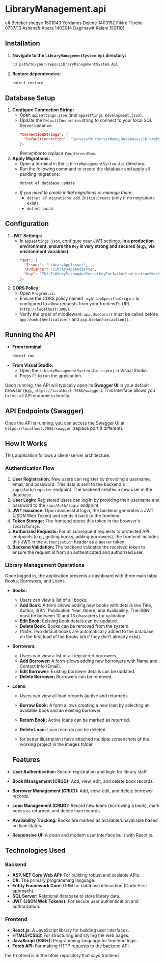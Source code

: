 # LibraryManagement.api
c#
Bereket shegye 1501043
Yordanos Dejene 1403192
Fikire Tibebu 0737/13
Ashenafi Abera 1403014
Dagimawit Kelem 1501101

## Installation

1.  **Navigate to the `LibraryManagementSystem.Api` directory:**
    ```bash
    cd path/to/your/repo/LibraryManagementSystem.Api
    ```
2.  **Restore dependencies:**
    ```bash
    dotnet restore
    ```

## Database Setup

1.  **Configure Connection String:**
    * Open `appsettings.json` (and `appsettings.Development.json`).
    * Update the `DefaultConnection` string to connect to your local SQL Server instance.
        ```json
        "ConnectionStrings": {
          "DefaultConnection": "Server=YourServerName;Database=LibraryDb;Trusted_Connection=True;MultipleActiveResultSets=true;TrustServerCertificate=True"
        },
        ```
        *Remember to replace `YourServerName`.*
2.  **Apply Migrations:**
    * Open a terminal in the `LibraryManagementSystem.Api` directory.
    * Run the following command to create the database and apply all pending migrations:
        ```bash
        dotnet ef database update
        ```
    * *If you need to create initial migrations or manage them:*
        * `dotnet ef migrations add InitialCreate` (only if no migrations exist)
        * `dotnet build`

## Configuration

1.  **JWT Settings:**
    * In `appsettings.json`, configure your JWT settings. **In a production environment, ensure the `Key` is very strong and secured (e.g., via environment variables).**
        ```json
        "Jwt": {
          "Issuer": "LibraryAppIssuer",
          "Audience": "LibraryAppAudience",
          "Key": "ThisIsAVeryStrongAndSecretKeyForJwtAuthenticationWhichShouldBeLongEnough"
        },
        ```
2.  **CORS Policy:**
    * Open `Program.cs`.
    * Ensure the CORS policy named `_myAllowSpecificOrigins` is configured to allow requests from your frontend's URL (`http://localhost:3000`).
    * Verify the order of middleware: `app.UseCors()` must be called before `app.UseAuthentication()` and `app.UseAuthorization()`.

## Running the API

* **From terminal:**
    ```bash
    dotnet run
    ```
* **From Visual Studio:**
    * Open the `LibraryManagementSystem.Api.csproj` in Visual Studio.
    * Press `F5` to run the application.

Upon running, the API will typically open its **Swagger UI** in your default browser (e.g., `https://localhost:7086/swagger`). This interface allows you to test all API endpoints directly.

## API Endpoints (Swagger)

Once the API is running, you can access the Swagger UI at `https://localhost:7086/swagger` (replace port if different).
## How It Works

This application follows a client-server architecture.

### Authentication Flow

1.  **User Registration:** New users can register by providing a username, email, and password. This data is sent to the backend's `/api/Auth/register` endpoint. The backend creates a new user in the database.
2.  **User Login:** Registered users can log in by providing their username and password to the `/api/Auth/login` endpoint.
3.  **JWT Issuance:** Upon successful login, the backend generates a JWT (JSON Web Token) and sends it back to the frontend.
4.  **Token Storage:** The frontend stores this token in the browser's `localStorage`.
5.  **Authorized Requests:** For all subsequent requests to protected API endpoints (e.g., getting books, adding borrowers), the frontend includes this JWT in the `Authorization` header as a `Bearer` token.
6.  **Backend Validation:** The backend validates the received token to ensure the request is from an authenticated and authorized user.

### Library Management Operations

Once logged in, the application presents a dashboard with three main tabs: Books, Borrowers, and Loans.

* **Books:**
    * Users can view a list of all books.
    * **Add Book:** A form allows adding new books with details like Title, Author, ISBN, Publication Year, Genre, and Availability. The ISBN must be between 10 and 13 characters for validation.
    * **Edit Book:** Existing book details can be updated.
    * **Delete Book:** Books can be removed from the system.
    * (Note: Two default books are automatically added to the database on the first load of the Books tab if they don't already exist).
* **Borrowers:**
    * Users can view a list of all registered borrowers.
    * **Add Borrower:** A form allows adding new borrowers with Name and Contact Info (Email).
    * **Edit Borrower:** Existing borrower details can be updated.
    * **Delete Borrower:** Borrowers can be removed.
* **Loans:**
    * Users can view all loan records (active and returned).
    * **Borrow Book:** A form allows creating a new loan by selecting an available book and an existing borrower.
    * **Return Book:** Active loans can be marked as returned.
    * **Delete Loan:** Loan records can be deleted.
 
    * for better illustration i have attached multiple screenshots of the working project in the images folder
  ## Features

* **User Authentication:** Secure registration and login for library staff.
* **Book Management (CRUD):** Add, view, edit, and delete book records.
* **Borrower Management (CRUD):** Add, view, edit, and delete borrower records.
* **Loan Management (CRUD):** Record new loans (borrowing a book), mark books as returned, and delete loan records.
* **Availability Tracking:** Books are marked as available/unavailable based on loan status.
* **Responsive UI:** A clean and modern user interface built with React.js.

## Technologies Used

### Backend

* **ASP.NET Core Web API:** For building robust and scalable APIs.
* **C#:** The primary programming language.
* **Entity Framework Core:** ORM for database interaction (Code-First approach).
* **SQL Server:** Relational database to store library data.
* **JWT (JSON Web Tokens):** For secure user authentication and authorization.

### Frontend

* **React.js:** A JavaScript library for building user interfaces.
* **HTML5/CSS3:** For structuring and styling the web pages.
* **JavaScript (ES6+):** Programming language for frontend logic.
* **Fetch API:** For making HTTP requests to the backend API.

the frontend is in the other repository that says frontend


